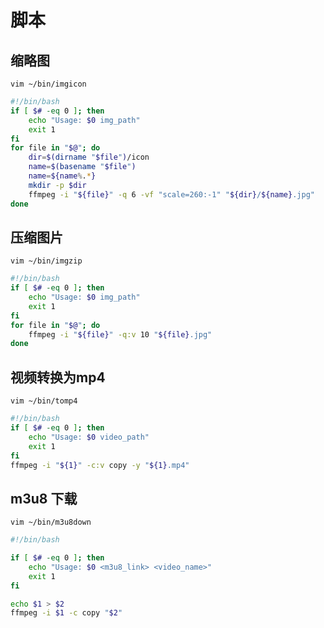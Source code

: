 # 脚本

## 缩略图

`vim ~/bin/imgicon`

```bash
#!/bin/bash
if [ $# -eq 0 ]; then
    echo "Usage: $0 img_path"
    exit 1
fi
for file in "$@"; do
    dir=$(dirname "$file")/icon
    name=$(basename "$file")
    name=${name%.*}
    mkdir -p $dir
    ffmpeg -i "${file}" -q 6 -vf "scale=260:-1" "${dir}/${name}.jpg"
done
```

## 压缩图片

`vim ~/bin/imgzip`

```bash
#!/bin/bash
if [ $# -eq 0 ]; then
    echo "Usage: $0 img_path"
    exit 1
fi
for file in "$@"; do
    ffmpeg -i "${file}" -q:v 10 "${file}.jpg"
done
```

## 视频转换为mp4

`vim ~/bin/tomp4`

```bash
#!/bin/bash
if [ $# -eq 0 ]; then
    echo "Usage: $0 video_path"
    exit 1
fi
ffmpeg -i "${1}" -c:v copy -y "${1}.mp4"
```

## m3u8 下载

`vim ~/bin/m3u8down`

```bash
#!/bin/bash

if [ $# -eq 0 ]; then
    echo "Usage: $0 <m3u8_link> <video_name>"
    exit 1
fi

echo $1 > $2
ffmpeg -i $1 -c copy "$2"
```